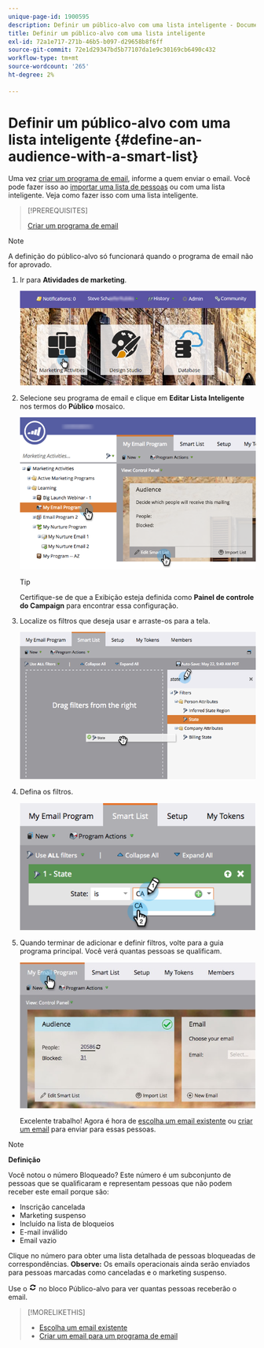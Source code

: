 ```yaml
---
unique-page-id: 1900595
description: Definir um público-alvo com uma lista inteligente - Documentos do Marketo - Documentação do produto
title: Definir um público-alvo com uma lista inteligente
exl-id: 72a1e717-271b-46b5-b097-d29658b8f6ff
source-git-commit: 72e1d29347bd5b77107da1e9c30169cb6490c432
workflow-type: tm+mt
source-wordcount: '265'
ht-degree: 2%

---
```


# Definir um público-alvo com uma lista inteligente {#define-an-audience-with-a-smart-list}

Uma vez [criar um programa de email](/help/marketo/product-docs/email-marketing/email-programs/creating-an-email-program/create-an-email-program.md), informe a quem enviar o email. Você pode fazer isso ao [importar uma lista de pessoas](/help/marketo/product-docs/email-marketing/email-programs/managing-people-in-email-programs/define-an-audience-by-importing-a-list.md) ou com uma lista inteligente. Veja como fazer isso com uma lista inteligente.

>[!PREREQUISITES]
>
>[Criar um programa de email](/help/marketo/product-docs/email-marketing/email-programs/creating-an-email-program/create-an-email-program.md)

>[!NOTE]
>
>A definição do público-alvo só funcionará quando o programa de email não for aprovado.

1. Ir para **Atividades de marketing**.

   ![](assets/login-marketing-activities.png)

1. Selecione seu programa de email e clique em **Editar Lista Inteligente** nos termos do **Público** mosaico.

   ![](assets/2017-05-22-09-46-37.png)

   >[!TIP]
   >
   >Certifique-se de que a Exibição esteja definida como **Painel de controle do Campaign** para encontrar essa configuração.

1. Localize os filtros que deseja usar e arraste-os para a tela.

   ![](assets/dragstate.png)

1. Defina os filtros.

   ![](assets/image2014-9-12-11-3a1-3a14.png)

1. Quando terminar de adicionar e definir filtros, volte para a guia programa principal. Você verá quantas pessoas se qualificam.

   ![](assets/myemailprogram.jpg)

   Excelente trabalho! Agora é hora de [escolha um email existente](/help/marketo/product-docs/email-marketing/email-programs/email-program-actions/choose-an-existing-email.md) ou [criar um email](/help/marketo/product-docs/email-marketing/email-programs/email-program-actions/create-an-email-for-an-email-program.md) para enviar para essas pessoas.

>[!NOTE]
>
>**Definição**
>
>Você notou o número Bloqueado? Este número é um subconjunto de pessoas que se qualificaram e representam pessoas que não podem receber este email porque são:
>
>* Inscrição cancelada
>* Marketing suspenso
>* Incluído na lista de bloqueios
>* E-mail inválido
>* Email vazio
>
>Clique no número para obter uma lista detalhada de pessoas bloqueadas de correspondências. **Observe:** Os emails operacionais ainda serão enviados para pessoas marcadas como canceladas e o marketing suspenso.
>
>Use o ![—](assets/image2014-10-23-16-3a32-3a36.png) no bloco Público-alvo para ver quantas pessoas receberão o email.

>[!MORELIKETHIS]
>
>* [Escolha um email existente](/help/marketo/product-docs/email-marketing/email-programs/email-program-actions/choose-an-existing-email.md)
>* [Criar um email para um programa de email](/help/marketo/product-docs/email-marketing/email-programs/email-program-actions/create-an-email-for-an-email-program.md)

